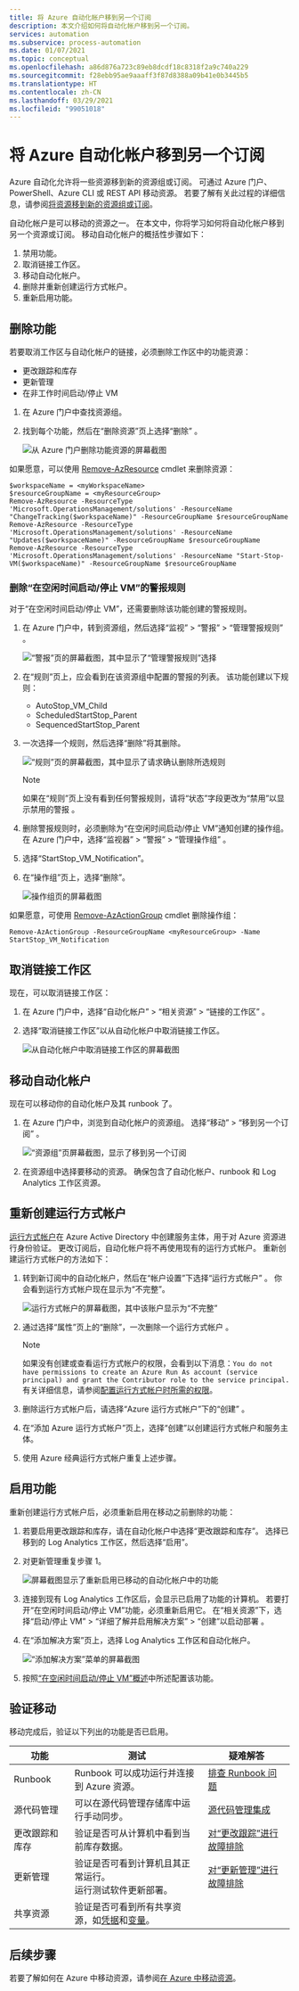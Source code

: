 ```yaml
---
title: 将 Azure 自动化帐户移到另一个订阅
description: 本文介绍如何将自动化帐户移到另一个订阅。
services: automation
ms.subservice: process-automation
ms.date: 01/07/2021
ms.topic: conceptual
ms.openlocfilehash: a86d876a723c89eb8dcdf18c8318f2a9c740a229
ms.sourcegitcommit: f28ebb95ae9aaaff3f87d8388a09b41e0b3445b5
ms.translationtype: HT
ms.contentlocale: zh-CN
ms.lasthandoff: 03/29/2021
ms.locfileid: "99051018"
---
```

# <a name="move-your-azure-automation-account-to-another-subscription"></a>将 Azure 自动化帐户移到另一个订阅

Azure 自动化允许将一些资源移到新的资源组或订阅。 可通过 Azure 门户、PowerShell、Azure CLI 或 REST API 移动资源。 若要了解有关此过程的详细信息，请参阅[将资源移到新的资源组或订阅](../../azure-resource-manager/management/move-resource-group-and-subscription.md)。

自动化帐户是可以移动的资源之一。 在本文中，你将学习如何将自动化帐户移到另一个资源或订阅。 移动自动化帐户的概括性步骤如下：

1. 禁用功能。
2. 取消链接工作区。
3. 移动自动化帐户。
4. 删除并重新创建运行方式帐户。
5. 重新启用功能。

## <a name="remove-features"></a>删除功能

若要取消工作区与自动化帐户的链接，必须删除工作区中的功能资源：

- 更改跟踪和库存
- 更新管理
- 在非工作时间启动/停止 VM

1. 在 Azure 门户中查找资源组。
2. 找到每个功能，然后在“删除资源”页上选择“删除” 。

    ![从 Azure 门户删除功能资源的屏幕截图](../media/move-account/delete-solutions.png)

如果愿意，可以使用 [Remove-AzResource](/powershell/module/Az.Resources/Remove-AzResource) cmdlet 来删除资源：

```azurepowershell-interactive
$workspaceName = <myWorkspaceName>
$resourceGroupName = <myResourceGroup>
Remove-AzResource -ResourceType 'Microsoft.OperationsManagement/solutions' -ResourceName "ChangeTracking($workspaceName)" -ResourceGroupName $resourceGroupName
Remove-AzResource -ResourceType 'Microsoft.OperationsManagement/solutions' -ResourceName "Updates($workspaceName)" -ResourceGroupName $resourceGroupName
Remove-AzResource -ResourceType 'Microsoft.OperationsManagement/solutions' -ResourceName "Start-Stop-VM($workspaceName)" -ResourceGroupName $resourceGroupName
```

### <a name="remove-alert-rules-for-startstop-vms-during-off-hours"></a>删除“在空闲时间启动/停止 VM”的警报规则

对于“在空闲时间启动/停止 VM”，还需要删除该功能创建的警报规则。

1. 在 Azure 门户中，转到资源组，然后选择“监视” > “警报” > “管理警报规则”  。

   ![“警报”页的屏幕截图，其中显示了“管理警报规则”选择](../media/move-account/alert-rules.png)

2. 在“规则”页上，应会看到在该资源组中配置的警报的列表。 该功能创建以下规则：

    * AutoStop_VM_Child
    * ScheduledStartStop_Parent
    * SequencedStartStop_Parent

3. 一次选择一个规则，然后选择“删除”将其删除。

    ![“规则”页的屏幕截图，其中显示了请求确认删除所选规则](../media/move-account/delete-rules.png)

    > [!NOTE]
    > 如果在“规则”页上没有看到任何警报规则，请将“状态”字段更改为“禁用”以显示禁用的警报 。 

4. 删除警报规则时，必须删除为“在空闲时间启动/停止 VM”通知创建的操作组。 在 Azure 门户中，选择“监视器” > “警报” > “管理操作组”  。

5. 选择“StartStop_VM_Notification”。 

6. 在“操作组”页上，选择“删除”。

    ![操作组页的屏幕截图](../media/move-account/delete-action-group.png)

如果愿意，可使用 [Remove-AzActionGroup](/powershell/module/az.monitor/remove-azactiongroup) cmdlet 删除操作组：

```azurepowershell-interactive
Remove-AzActionGroup -ResourceGroupName <myResourceGroup> -Name StartStop_VM_Notification
```

## <a name="unlink-your-workspace"></a>取消链接工作区

现在，可以取消链接工作区：

1. 在 Azure 门户中，选择“自动化帐户” > “相关资源” > “链接的工作区”  。 

2. 选择“取消链接工作区”以从自动化帐户中取消链接工作区。

    ![从自动化帐户中取消链接工作区的屏幕截图](../media/move-account/unlink-workspace.png)

## <a name="move-your-automation-account"></a>移动自动化帐户

现在可以移动你的自动化帐户及其 runbook 了。 

1. 在 Azure 门户中，浏览到自动化帐户的资源组。 选择“移动” > “移到另一个订阅” 。

    ![“资源组”页屏幕截图，显示了移到另一个订阅](../media/move-account/move-resources.png)

2. 在资源组中选择要移动的资源。 确保包含了自动化帐户、runbook 和 Log Analytics 工作区资源。

## <a name="re-create-run-as-accounts"></a>重新创建运行方式帐户

[运行方式帐户](../automation-security-overview.md#run-as-accounts)在 Azure Active Directory 中创建服务主体，用于对 Azure 资源进行身份验证。 更改订阅后，自动化帐户将不再使用现有的运行方式帐户。 重新创建运行方式帐户的方法如下：

1. 转到新订阅中的自动化帐户，然后在“帐户设置”下选择“运行方式帐户” 。 你会看到运行方式帐户现在显示为“不完整”。

    ![运行方式帐户的屏幕截图，其中该账户显示为“不完整”](../media/move-account/run-as-accounts.png)

2. 通过选择“属性”页上的“删除”，一次删除一个运行方式帐户 。 

    > [!NOTE]
    > 如果没有创建或查看运行方式帐户的权限，会看到以下消息：`You do not have permissions to create an Azure Run As account (service principal) and grant the Contributor role to the service principal.` 有关详细信息，请参阅[配置运行方式帐户时所需的权限](../automation-security-overview.md#permissions)。

3. 删除运行方式帐户后，请选择“Azure 运行方式帐户”下的“创建” 。 

4. 在“添加 Azure 运行方式帐户”页上，选择“创建”以创建运行方式帐户和服务主体。 

5. 使用 Azure 经典运行方式帐户重复上述步骤。

## <a name="enable-features"></a>启用功能

重新创建运行方式帐户后，必须重新启用在移动之前删除的功能：

1. 若要启用更改跟踪和库存，请在自动化帐户中选择“更改跟踪和库存”。 选择已移到的 Log Analytics 工作区，然后选择“启用”。

2. 对更新管理重复步骤 1。

    ![屏幕截图显示了重新启用已移动的自动化帐户中的功能](../media/move-account/reenable-solutions.png)

3. 连接到现有 Log Analytics 工作区后，会显示已启用了功能的计算机。 若要打开“在空闲时间启动/停止 VM”功能，必须重新启用它。 在“相关资源”下，选择“启动/停止 VM” > “详细了解并启用解决方案” > “创建”以启动部署   。

4. 在“添加解决方案”页上，选择 Log Analytics 工作区和自动化帐户。

    ![“添加解决方案”菜单的屏幕截图](../media/move-account/add-solution-vm.png)

5. 按照[“在空闲时间启动/停止 VM”概述](../automation-solution-vm-management.md)中所述配置该功能。

## <a name="verify-the-move"></a>验证移动

移动完成后，验证以下列出的功能是否已启用。 

|功能|测试|疑难解答|
|---|---|---|
|Runbook|Runbook 可以成功运行并连接到 Azure 资源。|[排查 Runbook 问题](../troubleshoot/runbooks.md)
|源代码管理|可以在源代码管理存储库中运行手动同步。|[源代码管理集成](../source-control-integration.md)|
|更改跟踪和库存|验证是否可从计算机中看到当前库存数据。|[对“更改跟踪”进行故障排除](../troubleshoot/change-tracking.md)|
|更新管理|验证是否可看到计算机且其正常运行。</br>运行测试软件更新部署。|[对“更新管理”进行故障排除](../troubleshoot/update-management.md)|
|共享资源|验证是否可看到所有共享资源，如[凭据](../shared-resources/credentials.md)和[变量](../shared-resources/variables.md)。|

## <a name="next-steps"></a>后续步骤

若要了解如何在 Azure 中移动资源，请参阅[在 Azure 中移动资源](../../azure-resource-manager/management/move-support-resources.md)。
